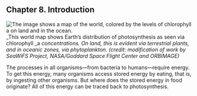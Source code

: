 ##  Chapter 8. Introduction 

![The image shows a map of the world, colored by the levels of chlorophyll a on land and in the ocean.][1] _This world map shows Earth’s distribution of photosynthesis as seen via chlorophyll _a _concentrations. On land, this is evident via terrestrial plants, and in oceanic zones, via phytoplankton. (credit: modification of work by SeaWiFS Project, NASA/Goddard Space Flight Center and ORBIMAGE)_

The processes in all organisms—from bacteria to humans—require energy. To get this energy, many organisms access stored energy by eating, that is, by ingesting other organisms. But where does the stored energy in food originate? All of this energy can be traced back to photosynthesis.

   [1]: https://cnx.org/resources/0cf2baf81ed8773a4dbc5bba60d6148aad725ab8/Figure_08_00_01.jpg

